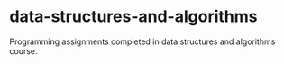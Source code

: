 # data-structures-and-algorithms
Programming assignments completed in data structures and algorithms course.
